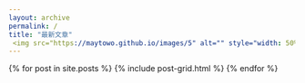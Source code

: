 ```yaml
---
layout: archive
permalink: /
title: "最新文章"
 <img src="https://maytowo.github.io/images/5" alt="" style="width: 50%" type="image/svg+xml">
---
```


<div class="tiles">
{% for post in site.posts %}
	{% include post-grid.html %}
{% endfor %}
</div><!-- /.tiles -->